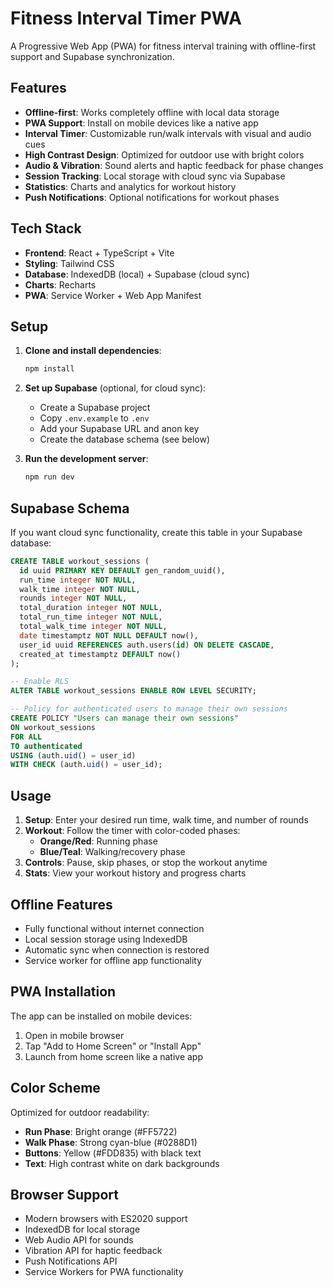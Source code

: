 # Fitness Interval Timer PWA

A Progressive Web App (PWA) for fitness interval training with offline-first support and Supabase synchronization.

## Features

- **Offline-first**: Works completely offline with local data storage
- **PWA Support**: Install on mobile devices like a native app
- **Interval Timer**: Customizable run/walk intervals with visual and audio cues
- **High Contrast Design**: Optimized for outdoor use with bright colors
- **Audio & Vibration**: Sound alerts and haptic feedback for phase changes
- **Session Tracking**: Local storage with cloud sync via Supabase
- **Statistics**: Charts and analytics for workout history
- **Push Notifications**: Optional notifications for workout phases

## Tech Stack

- **Frontend**: React + TypeScript + Vite
- **Styling**: Tailwind CSS
- **Database**: IndexedDB (local) + Supabase (cloud sync)
- **Charts**: Recharts
- **PWA**: Service Worker + Web App Manifest

## Setup

1. **Clone and install dependencies**:
   ```bash
   npm install
   ```

2. **Set up Supabase** (optional, for cloud sync):
   - Create a Supabase project
   - Copy `.env.example` to `.env`
   - Add your Supabase URL and anon key
   - Create the database schema (see below)

3. **Run the development server**:
   ```bash
   npm run dev
   ```

## Supabase Schema

If you want cloud sync functionality, create this table in your Supabase database:

```sql
CREATE TABLE workout_sessions (
  id uuid PRIMARY KEY DEFAULT gen_random_uuid(),
  run_time integer NOT NULL,
  walk_time integer NOT NULL,
  rounds integer NOT NULL,
  total_duration integer NOT NULL,
  total_run_time integer NOT NULL,
  total_walk_time integer NOT NULL,
  date timestamptz NOT NULL DEFAULT now(),
  user_id uuid REFERENCES auth.users(id) ON DELETE CASCADE,
  created_at timestamptz DEFAULT now()
);

-- Enable RLS
ALTER TABLE workout_sessions ENABLE ROW LEVEL SECURITY;

-- Policy for authenticated users to manage their own sessions
CREATE POLICY "Users can manage their own sessions"
ON workout_sessions
FOR ALL
TO authenticated
USING (auth.uid() = user_id)
WITH CHECK (auth.uid() = user_id);
```

## Usage

1. **Setup**: Enter your desired run time, walk time, and number of rounds
2. **Workout**: Follow the timer with color-coded phases:
   - **Orange/Red**: Running phase
   - **Blue/Teal**: Walking/recovery phase
3. **Controls**: Pause, skip phases, or stop the workout anytime
4. **Stats**: View your workout history and progress charts

## Offline Features

- Fully functional without internet connection
- Local session storage using IndexedDB
- Automatic sync when connection is restored
- Service worker for offline app functionality

## PWA Installation

The app can be installed on mobile devices:
1. Open in mobile browser
2. Tap "Add to Home Screen" or "Install App"
3. Launch from home screen like a native app

## Color Scheme

Optimized for outdoor readability:
- **Run Phase**: Bright orange (#FF5722)
- **Walk Phase**: Strong cyan-blue (#0288D1)
- **Buttons**: Yellow (#FDD835) with black text
- **Text**: High contrast white on dark backgrounds

## Browser Support

- Modern browsers with ES2020 support
- IndexedDB for local storage
- Web Audio API for sounds
- Vibration API for haptic feedback
- Push Notifications API
- Service Workers for PWA functionality
